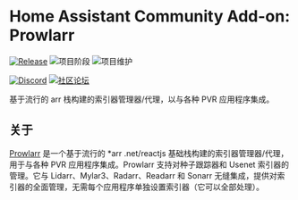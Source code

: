 # Home Assistant Community Add-on: Prowlarr

[![Release][release-shield]][release] ![项目阶段][project-stage-shield] ![项目维护][maintenance-shield]

[![Discord][discord-shield]][discord] [![社区论坛][forum-shield]][forum]

基于流行的 arr 栈构建的索引器管理器/代理，以与各种 PVR 应用程序集成。

## 关于

[Prowlarr] 是一个基于流行的 *arr .net/reactjs 
基础栈构建的索引器管理器/代理，用于与各种 PVR 应用程序集成。Prowlarr 支持对种子跟踪器和 Usenet 索引器的管理。它与 Lidarr、Mylar3、Radarr、Readarr 和 Sonarr 无缝集成，提供对索引器的全面管理，无需每个应用程序单独设置索引器（它可以全部处理）。

[Prowlarr]: https://github.com/Prowlarr/Prowlarr

[discord-shield]: https://img.shields.io/discord/330944238910963714.svg
[discord]: https://discord.gg/c5DvZ4e
[forum-shield]: https://img.shields.io/badge/community-forum-brightgreen.svg
[forum]: https://community.home-assistant.io/t/?u=frenck
[maintenance-shield]: https://img.shields.io/maintenance/yes/2024.svg
[project-stage-shield]: https://img.shields.io/badge/project%20stage-experimental-yellow.svg
[release-shield]: https://img.shields.io/badge/version-v0.18.0-blue.svg
[release]: https://github.com/hassio-addons/addon-prowlarr/tree/v0.18.0